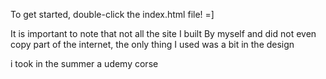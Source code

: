 To get started, double-click the index.html file! =]

It is important to note that not all the site I built By myself and did not even copy part of the internet, the only thing I used was a bit in the design

i took in the summer a udemy corse 